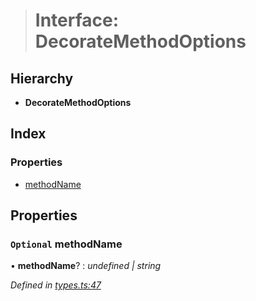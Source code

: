 > # Interface: DecorateMethodOptions

## Hierarchy

* **DecorateMethodOptions**

## Index

### Properties

* [methodName](_types_.decoratemethodoptions.md#optional-methodname)

## Properties

### `Optional` methodName

• **methodName**? : *undefined | string*

*Defined in [types.ts:47](https://github.com/polkadot-js/api/blob/0323b27/packages/api/src/types.ts#L47)*
